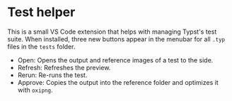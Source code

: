 # Test helper

This is a small VS Code extension that helps with managing Typst's test suite.
When installed, three new buttons appear in the menubar for all `.typ` files in
the `tests` folder.

- Open: Opens the output and reference images of a test to the side.
- Refresh: Refreshes the preview.
- Rerun: Re-runs the test.
- Approve: Copies the output into the reference folder and optimizes
  it with `oxipng`.
